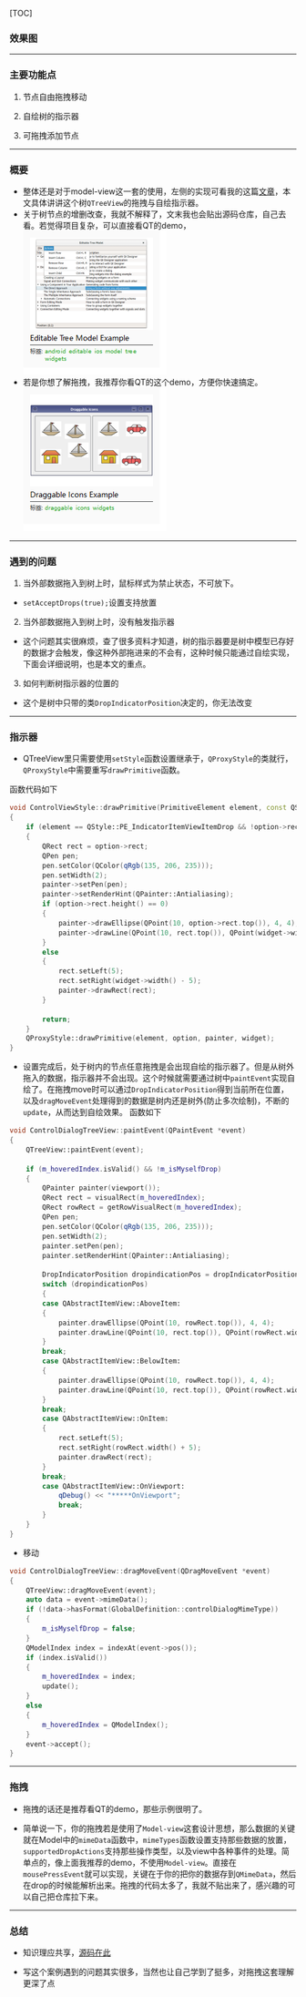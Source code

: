 [TOC]

### 效果图

***

### 主要功能点

1. 节点自由拖拽移动

2. 自绘树的指示器

3. 可拖拽添加节点

***

### 概要

- 整体还是对于model-view这一套的使用，左侧的实现可看我的这篇[文章](https://blog.csdn.net/weixin_49065061/article/details/138339626?spm=1001.2014.3001.5501)，本文具体讲讲这个树`QTreeView`的拖拽与自绘指示器。
- 关于树节点的增删改查，我就不解释了，文末我也会贴出源码仓库，自己去看。若觉得项目复杂，可以直接看QT的demo，
![截图](181b49f49cc2478ad963719cbf24fed0.png)
- 若是你想了解拖拽，我推荐你看QT的这个demo，方便你快速搞定。
![截图](a3175907b0701fbae775713773df47db.png)

***

### 遇到的问题

1. 当外部数据拖入到树上时，鼠标样式为禁止状态，不可放下。

- `setAcceptDrops(true);`设置支持放置

2. 当外部数据拖入到树上时，没有触发指示器

- 这个问题其实很麻烦，查了很多资料才知道，树的指示器要是树中模型已存好的数据才会触发，像这种外部拖进来的不会有，这种时候只能通过自绘实现，下面会详细说明，也是本文的重点。

3. 如何判断树指示器的位置的

- 这个是树中只带的类`DropIndicatorPosition`决定的，你无法改变

***

### 指示器

- QTreeView里只需要使用`setStyle`函数设置继承于，`QProxyStyle`的类就行，`QProxyStyle`中需要重写`drawPrimitive`函数。

函数代码如下

```cpp
void ControlViewStyle::drawPrimitive(PrimitiveElement element, const QStyleOption *option, QPainter *painter, const QWidget *widget) const
{
    if (element == QStyle::PE_IndicatorItemViewItemDrop && !option->rect.isNull())
    {
        QRect rect = option->rect;
        QPen pen;
        pen.setColor(QColor(qRgb(135, 206, 235)));
        pen.setWidth(2);
        painter->setPen(pen);
        painter->setRenderHint(QPainter::Antialiasing);
        if (option->rect.height() == 0)
        {
            painter->drawEllipse(QPoint(10, option->rect.top()), 4, 4);
            painter->drawLine(QPoint(10, rect.top()), QPoint(widget->width() - 10, rect.top()));
        }
        else
        {
            rect.setLeft(5);
            rect.setRight(widget->width() - 5);
            painter->drawRect(rect);
        }

        return;
    }
    QProxyStyle::drawPrimitive(element, option, painter, widget);
}
```

- 设置完成后，处于树内的节点任意拖拽是会出现自绘的指示器了。但是从树外拖入的数据，指示器并不会出现。这个时候就需要通过树中`paintEvent`实现自绘了。在拖拽move时可以通过`DropIndicatorPosition`得到当前所在位置，以及`dragMoveEvent`处理得到的数据是树内还是树外(防止多次绘制)，不断的`update`，从而达到自绘效果。
函数如下

```cpp
void ControlDialogTreeView::paintEvent(QPaintEvent *event)
{
    QTreeView::paintEvent(event);

    if (m_hoveredIndex.isValid() && !m_isMyselfDrop)
    {
        QPainter painter(viewport());
        QRect rect = visualRect(m_hoveredIndex);
        QRect rowRect = getRowVisualRect(m_hoveredIndex);
        QPen pen;
        pen.setColor(QColor(qRgb(135, 206, 235)));
        pen.setWidth(2);
        painter.setPen(pen);
        painter.setRenderHint(QPainter::Antialiasing);

        DropIndicatorPosition dropindicationPos = dropIndicatorPosition();
        switch (dropindicationPos)
        {
        case QAbstractItemView::AboveItem:
        {
            painter.drawEllipse(QPoint(10, rowRect.top()), 4, 4);
            painter.drawLine(QPoint(10, rect.top()), QPoint(rowRect.width() + 10, rect.top()));
        }
        break;
        case QAbstractItemView::BelowItem:
        {
            painter.drawEllipse(QPoint(10, rowRect.top()), 4, 4);
            painter.drawLine(QPoint(10, rect.top()), QPoint(rowRect.width() + 10, rect.top()));
        }
        break;
        case QAbstractItemView::OnItem:
        {
            rect.setLeft(5);
            rect.setRight(rowRect.width() + 5);
            painter.drawRect(rect);
        }
        break;
        case QAbstractItemView::OnViewport:
            qDebug() << "*****OnViewport";
            break;
        }
    }
}
```

- 移动

```cpp
void ControlDialogTreeView::dragMoveEvent(QDragMoveEvent *event)
{
    QTreeView::dragMoveEvent(event);
    auto data = event->mimeData();
    if (!data->hasFormat(GlobalDefinition::controlDialogMimeType))
    {
        m_isMyselfDrop = false;
    }
    QModelIndex index = indexAt(event->pos());
    if (index.isValid())
    {
        m_hoveredIndex = index;
        update();
    }
    else
    {
        m_hoveredIndex = QModelIndex();
    }
    event->accept();
}

```

***

### 拖拽

- 拖拽的话还是推荐看QT的demo，那些示例很明了。

- 简单说一下，你的拖拽若是使用了`Model-view`这套设计思想，那么数据的关键就在Model中的`mimeData`函数中，`mimeTypes`函数设置支持那些数据的放置，`supportedDropActions`支持那些操作类型，以及view中各种事件的处理。简单点的，像上面我推荐的demo，不使用`Model-view`。直接在`mousePressEvent`就可以实现，关键在于你的把你的数据存到`QMimeData`，然后在drop的时候能解析出来。拖拽的代码太多了，我就不贴出来了，感兴趣的可以自己把仓库拉下来。

***

### 总结

- 知识理应共享，[源码在此](https://gitee.com/shan-jie6/my-case/tree/master/QT/QtDesigner)

- 写这个案例遇到的问题其实很多，当然也让自己学到了挺多，对拖拽这套理解更深了点
